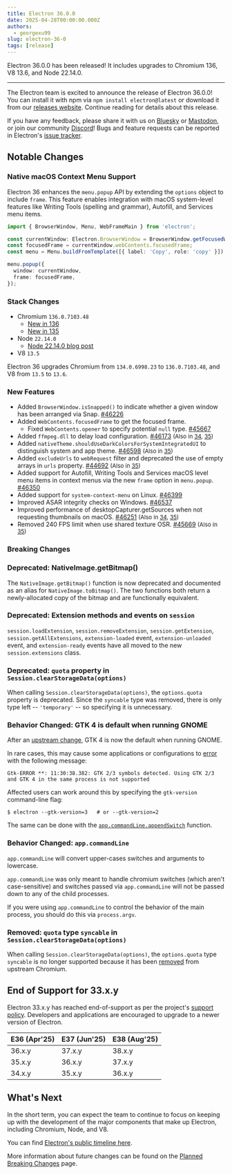 ```yaml
---
title: Electron 36.0.0
date: 2025-04-28T00:00:00.000Z
authors:
  - georgexu99
slug: electron-36-0
tags: [release]
---
```


Electron 36.0.0 has been released! It includes upgrades to Chromium 136, V8 13.6, and Node 22.14.0.

---

The Electron team is excited to announce the release of Electron 36.0.0! You can install it with npm via `npm install electron@latest` or download it from our [releases website](https://releases.electronjs.org/releases/stable). Continue reading for details about this release.

If you have any feedback, please share it with us on [Bluesky](https://bsky.app/profile/electronjs.org) or [Mastodon](https://social.lfx.dev/@electronjs), or join our community [Discord](https://discord.com/invite/electronjs)! Bugs and feature requests can be reported in Electron's [issue tracker](https://github.com/electron/electron/issues).

## Notable Changes

### Native macOS Context Menu Support

Electron 36 enhances the `menu.popup` API by extending the `options` object to include `frame`. This feature enables integration with macOS system-level features like Writing Tools (spelling and grammar), Autofill, and Services menu items.

```ts
import { BrowserWindow, Menu, WebFrameMain } from 'electron';

const currentWindow: Electron.BrowserWindow = BrowserWindow.getFocusedWindow();
const focusedFrame = currentWindow.webContents.focusedFrame;
const menu = Menu.buildFromTemplate([{ label: 'Copy', role: 'copy' }]);

menu.popup({
  window: currentWindow,
  frame: focusedFrame,
});
```

### Stack Changes

- Chromium `136.0.7103.48`
  - [New in 136](https://developer.chrome.com/blog/new-in-chrome-136/)
  - [New in 135](https://developer.chrome.com/blog/new-in-chrome-135/)
- Node `22.14.0`
  - [Node 22.14.0 blog post](https://nodejs.org/en/blog/release/v22.14.0/)
- V8 `13.5`

Electron 36 upgrades Chromium from `134.0.6998.23` to `136.0.7103.48`, and V8 from `13.5` to `13.6`.

### New Features

- Added `BrowserWindow.isSnapped()` to indicate whether a given window has been arranged via Snap. [#46226](https://github.com/electron/electron/pull/46226)
- Added `WebContents.focusedFrame` to get the focused frame.
  - Fixed `WebContents.opener` to specify potential `null` type. [#45667](https://github.com/electron/electron/pull/45667)
- Added `ffmpeg.dll` to delay load configuration. [#46173](https://github.com/electron/electron/pull/46173) <span style="font-size:small;">(Also in [34](https://github.com/electron/electron/pull/46174), [35](https://github.com/electron/electron/pull/46172))</span>
- Added `nativeTheme.shouldUseDarkColorsForSystemIntegratedUI` to distinguish system and app theme. [#46598](https://github.com/electron/electron/pull/46598) <span style="font-size:small;">(Also in [35](https://github.com/electron/electron/pull/46599))</span>
- Added `excludeUrls` to `webRequest` filter and deprecated the use of empty arrays in `urls` property. [#44692](https://github.com/electron/electron/pull/44692) <span style="font-size:small;">(Also in [35](https://github.com/electron/electron/pull/45678))</span>
- Added support for Autofill, Writing Tools and Services macOS level menu items in context menus via the new `frame` option in `menu.popup`. [#46350](https://github.com/electron/electron/pull/46350)
- Added support for `system-context-menu` on Linux. [#46399](https://github.com/electron/electron/pull/46399)
- Improved ASAR integrity checks on Windows. [#46537](https://github.com/electron/electron/pull/46537)
- Improved performance of desktopCapturer.getSources when not requesting thumbnails on macOS. [#46251](https://github.com/electron/electron/pull/46251) <span style="font-size:small;">(Also in [34](https://github.com/electron/electron/pull/46250), [35](https://github.com/electron/electron/pull/46249))</span>
- Removed 240 FPS limit when use shared texture OSR. [#45669](https://github.com/electron/electron/pull/45669) <span style="font-size:small;">(Also in [35](https://github.com/electron/electron/pull/45781))</span>

### Breaking Changes

### Deprecated: NativeImage.getBitmap()

The `NativeImage.getBitmap()` function is now deprecated and documented as an alias for `NativeImage.toBitmap()`.
The two functions both return a newly-allocated copy of the bitmap and are functionally equivalent.

### Deprecated: Extension methods and events on `session`

`session.loadExtension`, `session.removeExtension`, `session.getExtension`,
`session.getAllExtensions`, `extension-loaded` event, `extension-unloaded`
event, and `extension-ready` events have all moved to the new
`session.extensions` class.

### Deprecated: `quota` property in `Session.clearStorageData(options)`

When calling `Session.clearStorageData(options)`, the `options.quota`
property is deprecated. Since the `syncable` type was removed, there
is only type left -- `'temporary'` -- so specifying it is unnecessary.

### Behavior Changed: GTK 4 is default when running GNOME

After an [upstream change](https://chromium-review.googlesource.com/c/chromium/src/+/6310469), GTK 4 is now the default when running GNOME.

In rare cases, this may cause some applications or configurations to [error](https://github.com/electron/electron/issues/46538) with the following message:

```stderr
Gtk-ERROR **: 11:30:38.382: GTK 2/3 symbols detected. Using GTK 2/3 and GTK 4 in the same process is not supported
```

Affected users can work around this by specifying the `gtk-version` command-line flag:

```shell
$ electron --gtk-version=3   # or --gtk-version=2
```

The same can be done with the [`app.commandLine.appendSwitch`](https://www.electronjs.org/docs/latest/api/command-line#commandlineappendswitchswitch-value) function.

### Behavior Changed: `app.commandLine`

`app.commandLine` will convert upper-cases switches and arguments to lowercase.

`app.commandLine` was only meant to handle chromium switches (which aren't case-sensitive) and switches passed via `app.commandLine` will not be passed down to any of the child processes.

If you were using `app.commandLine` to control the behavior of the main process, you should do this via `process.argv`.

### Removed: `quota` type `syncable` in `Session.clearStorageData(options)`

When calling `Session.clearStorageData(options)`, the `options.quota` type
`syncable` is no longer supported because it has been
[removed](https://chromium-review.googlesource.com/c/chromium/src/+/6309405)
from upstream Chromium.

## End of Support for 33.x.y

Electron 33.x.y has reached end-of-support as per the project's [support policy](https://www.electronjs.org/docs/latest/tutorial/electron-timelines#version-support-policy). Developers and applications are encouraged to upgrade to a newer version of Electron.

| E36 (Apr'25) | E37 (Jun'25) | E38 (Aug'25) |
| ------------ | ------------ | ------------ |
| 36.x.y       | 37.x.y       | 38.x.y       |
| 35.x.y       | 36.x.y       | 37.x.y       |
| 34.x.y       | 35.x.y       | 36.x.y       |

## What's Next

In the short term, you can expect the team to continue to focus on keeping up with the development of the major components that make up Electron, including Chromium, Node, and V8.

You can find [Electron's public timeline here](https://www.electronjs.org/docs/latest/tutorial/electron-timelines).

More information about future changes can be found on the [Planned Breaking Changes](https://github.com/electron/electron/blob/main/docs/breaking-changes.md) page.
